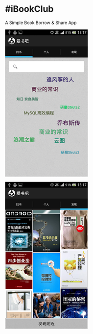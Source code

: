 #iBookClub
=========

A Simple Book Borrow &amp; Share App

![Alt text](/DemoPictures/find.png)


![Alt text](/DemoPictures/discovery.png)